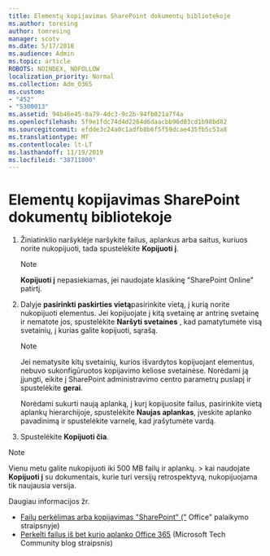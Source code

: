 ```yaml
---
title: Elementų kopijavimas SharePoint dokumentų bibliotekoje
ms.author: toresing
author: tomresing
manager: scotv
ms.date: 5/17/2018
ms.audience: Admin
ms.topic: article
ROBOTS: NOINDEX, NOFOLLOW
localization_priority: Normal
ms.collection: Adm_O365
ms.custom:
- "452"
- "5300013"
ms.assetid: 94b46e45-0a79-4dc3-9c2b-94fb021a7f4a
ms.openlocfilehash: 5f9e1fdc74d4d2264d6daacbb96d03cd1b98bd82
ms.sourcegitcommit: efdde3c24a0c1adfb8b6f5f59dcae435fb5c53a8
ms.translationtype: MT
ms.contentlocale: lt-LT
ms.lasthandoff: 11/19/2019
ms.locfileid: "38711800"
---
```

# <a name="copy-items-in-a-sharepoint-document-library"></a>Elementų kopijavimas SharePoint dokumentų bibliotekoje

1. Žiniatinklio naršyklėje naršykite failus, aplankus arba saitus, kuriuos norite nukopijuoti, tada spustelėkite **Kopijuoti į**.

    > [!NOTE]
    > **Kopijuoti į** nepasiekiamas, jei naudojate klasikinę "SharePoint Online" patirtį.
  
2. Dalyje **pasirinkti paskirties vietą**pasirinkite vietą, į kurią norite nukopijuoti elementus. Jei kopijuojate į kitą svetainę ar antrinę svetainę ir nematote jos, spustelėkite **Naršyti svetaines** , kad pamatytumėte visą svetainių, į kurias galite kopijuoti, sąrašą.

    > [!NOTE]
    > Jei nematysite kitų svetainių, kurios išvardytos kopijuojant elementus, nebuvo sukonfigūruotos kopijavimo keliose svetainėse. Norėdami ją įjungti, eikite į SharePoint administravimo centro parametrų puslapį ir spustelėkite **gerai**.
  
    Norėdami sukurti naują aplanką, į kurį kopijuosite failus, pasirinkite vietą aplankų hierarchijoje, spustelėkite **Naujas aplankas**, įveskite aplanko pavadinimą ir spustelėkite varnelę, kad įrašytumėte vardą.

3. Spustelėkite **Kopijuoti čia**.

> [!NOTE]
> Vienu metu galite nukopijuoti iki 500 MB failų ir aplankų. > kai naudojate **Kopijuoti į** su dokumentais, kurie turi versijų retrospektyvą, nukopijuojama tik naujausia versija.
  
Daugiau informacijos žr.

 - [Failų perkėlimas arba kopijavimas "SharePoint" ("](https://support.office.com/article/move-or-copy-files-in-sharepoint-00e2f483-4df3-46be-a861-1f5f0c1a87bc) Office" palaikymo straipsnyje)
 - [Perkelti failus iš bet kurio aplanko Office 365](https://techcommunity.microsoft.com/t5/Microsoft-SharePoint-Blog/Now-move-files-anywhere-in-Office-365-SharePoint-and-OneDrive/ba-p/146973) (Microsoft Tech Community blog straipsnis)   